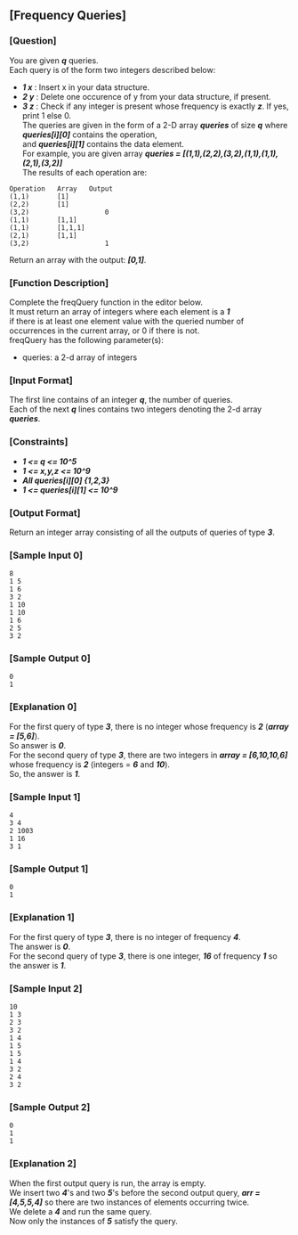 ## [Frequency Queries]

### [Question]
You are given ***q*** queries.  
Each query is of the form two integers described below:
- ***1 x*** : Insert x in your data structure.
- ***2 y*** : Delete one occurence of y from your data structure, if present.
- ***3 z*** : Check if any integer is present whose frequency is exactly ***z***. If yes, print 1 else 0.  
The queries are given in the form of a 2-D array ***queries*** of size ***q*** where ***queries[i][0]*** contains the operation,  
and ***queries[i][1]*** contains the data element.  
For example, you are given array ***queries = [(1,1),(2,2),(3,2),(1,1),(1,1),(2,1),(3,2)]***  
The results of each operation are:
~~~
Operation   Array   Output
(1,1)       [1]
(2,2)       [1]
(3,2)                   0
(1,1)       [1,1]
(1,1)       [1,1,1]
(2,1)       [1,1]
(3,2)                   1
~~~
Return an array with the output: ***[0,1]***.

### [Function Description]
Complete the freqQuery function in the editor below.  
It must return an array of integers where each element is a ***1***  
if there is at least one element value with the queried number of occurrences in the current array, or 0 if there is not.  
freqQuery has the following parameter(s):
* queries: a 2-d array of integers

### [Input Format]
The first line contains of an integer ***q***, the number of queries.  
Each of the next ***q*** lines contains two integers denoting the 2-d array ***queries***.

### [Constraints]
* ***1 <= q <= 10^5***
* ***1 <= x,y,z <= 10^9***
* ***All queries[i][0] {1,2,3}***
* ***1 <= queries[i][1] <= 10^9***

### [Output Format]
Return an integer array consisting of all the outputs of queries of type ***3***.

### [Sample Input 0]
~~~
8
1 5
1 6
3 2
1 10
1 10
1 6
2 5
3 2
~~~

### [Sample Output 0]
~~~
0
1
~~~

### [Explanation 0]
For the first query of type ***3***, there is no integer whose frequency is ***2*** (***array = [5,6]***).  
So answer is ***0***.  
For the second query of type ***3***, there are two integers in ***array = [6,10,10,6]*** whose frequency is ***2*** (integers = ***6*** and ***10***).  
So, the answer is ***1***.

### [Sample Input 1]
~~~
4
3 4
2 1003
1 16
3 1
~~~

### [Sample Output 1]
~~~
0
1
~~~

### [Explanation 1]
For the first query of type ***3***, there is no integer of frequency ***4***.  
The answer is ***0***.  
For the second query of type ***3***, there is one integer, ***16*** of frequency ***1*** so the answer is ***1***.

### [Sample Input 2]
~~~
10
1 3
2 3
3 2
1 4
1 5
1 5
1 4
3 2
2 4
3 2
~~~

### [Sample Output 2]
~~~
0
1
1
~~~

### [Explanation 2]
When the first output query is run, the array is empty.  
We insert two ***4***'s and two ***5***'s before the second output query, ***arr = [4,5,5,4]*** so there are two instances of elements occurring twice.  
We delete a ***4*** and run the same query.  
Now only the instances of ***5*** satisfy the query.

